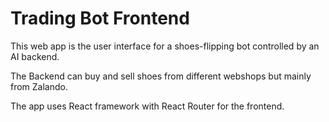 # Trading Bot Frontend


This web app is the user interface for a shoes-flipping bot controlled by an AI backend.

The Backend can buy and sell shoes from different webshops but mainly from Zalando.

The app uses React framework with React Router for the frontend.

